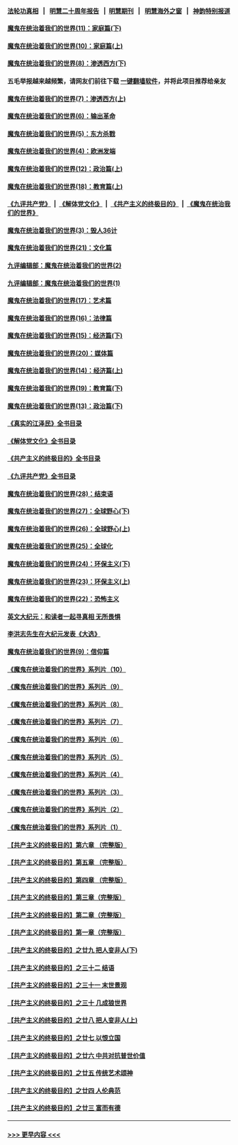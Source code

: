 #### [法轮功真相](https://github.com/gfw-breaker/truth/blob/master/README.md?t=0) &nbsp;&nbsp;|&nbsp;&nbsp; [明慧二十周年报告](https://github.com/gfw-breaker/mh-reports/blob/master/README.md?t=0) &nbsp;&nbsp;|&nbsp;&nbsp;[明慧期刊](https://github.com/gfw-breaker/mh-qikan) &nbsp;&nbsp;|&nbsp;&nbsp; [明慧海外之窗](https://github.com/gfw-breaker/mh-news/blob/master/README.md?t=0) &nbsp;&nbsp;|&nbsp;&nbsp; [神韵特别报道](https://github.com/gfw-breaker/mh-news/blob/master/shenyun.md?t=0)
#### [魔鬼在统治着我们的世界(11)：家庭篇(下)](../pages/nsc422/n10440961.md?t=11251450) 
#### [魔鬼在统治着我们的世界(10)：家庭篇(上)](../pages/nsc422/n10435448.md?t=11251450) 
#### [魔鬼在统治着我们的世界(8)：渗透西方(下)](../pages/nsc422/n10429603.md?t=11251450) 
#### 五毛举报越来越频繁，请网友们前往下载 [一键翻墙软件](https://github.com/gfw-breaker/ssr-accounts)，并将此项目推荐给亲友
#### [魔鬼在统治着我们的世界(7)：渗透西方(上)](../pages/nsc422/n10426013.md?t=11251450) 
#### [魔鬼在统治着我们的世界(6)：输出革命](../pages/nsc422/n10421536.md?t=11251450) 
#### [魔鬼在统治着我们的世界(5)：东方杀戮](../pages/nsc422/n10417707.md?t=11251450) 
#### [魔鬼在统治着我们的世界(4)：欧洲发端](../pages/nsc422/n10414890.md?t=11251450) 
#### [魔鬼在统治着我们的世界(12)：政治篇(上)](../pages/nsc422/n10444576.md?t=11251450) 
#### [魔鬼在统治着我们的世界(18)：教育篇(上)](../pages/nsc422/n10526970.md?t=11251450) 
#### [《九评共产党》](https://github.com/begood0513/9ping.md/blob/master/README.md) &nbsp;|&nbsp; [《解体党文化》](../../../../jtdwh.md/blob/master/README.md)  &nbsp;|&nbsp; [《共产主义的终极目的》](../../../../gczydzjmd.md/blob/master/README.md) &nbsp;|&nbsp; [《魔鬼在统治我们的世界》](../../../../mgztzwmdsj.md/blob/master/README.md) 
#### [魔鬼在统治着我们的世界(3)：毁人36计](../pages/nsc422/n10411583.md?t=11251450) 
#### [魔鬼在统治着我们的世界(21)：文化篇](../pages/nsc422/n10597706.md?t=11251450) 
#### [九评编辑部：魔鬼在统治着我们的世界(2)](../pages/nsc422/n10410036.md?t=11251450) 
#### [九评编辑部：魔鬼在统治着我们的世界(1)](../pages/nsc422/n10406825.md?t=11251450) 
#### [魔鬼在统治着我们的世界(17)：艺术篇](../pages/nsc422/n10499093.md?t=11251450) 
#### [魔鬼在统治着我们的世界(16)：法律篇](../pages/nsc422/n10485969.md?t=11251450) 
#### [魔鬼在统治着我们的世界(15)：经济篇(下)](../pages/nsc422/n10469975.md?t=11251450) 
#### [魔鬼在统治着我们的世界(20)：媒体篇](../pages/nsc422/n10586579.md?t=11251450) 
#### [魔鬼在统治着我们的世界(14)：经济篇(上)](../pages/nsc422/n10457370.md?t=11251450) 
#### [魔鬼在统治着我们的世界(19)：教育篇(下)](../pages/nsc422/n10564808.md?t=11251450) 
#### [魔鬼在统治着我们的世界(13)：政治篇(下)](../pages/nsc422/n10448270.md?t=11251450) 
#### [《真实的江泽民》全书目录](../pages/nsc422/n13721399.md?t=11251450) 
#### [《解体党文化》全书目录](../pages/nsc422/n13721157.md?t=11251450) 
#### [《共产主义的终极目的》全书目录](../pages/nsc422/n13721048.md?t=11251450) 
#### [《九评共产党》全书目录](../pages/nsc422/n13708085.md?t=11251450) 
#### [魔鬼在统治着我们的世界(28)：结束语](../pages/nsc422/n10936246.md?t=11251450) 
#### [魔鬼在统治着我们的世界(27)：全球野心(下)](../pages/nsc422/n10928319.md?t=11251450) 
#### [魔鬼在统治着我们的世界(26)：全球野心(上)](../pages/nsc422/n10900318.md?t=11251450) 
#### [魔鬼在统治着我们的世界(25)：全球化](../pages/nsc422/n10788205.md?t=11251450) 
#### [魔鬼在统治着我们的世界(24)：环保主义(下)](../pages/nsc422/n10695307.md?t=11251450) 
#### [魔鬼在统治着我们的世界(23)：环保主义(上)](../pages/nsc422/n10688613.md?t=11251450) 
#### [魔鬼在统治着我们的世界(22)：恐怖主义](../pages/nsc422/n10614727.md?t=11251450) 
#### [英文大纪元：和读者一起寻真相 无所畏惧](../pages/nsc422/n12542027.md?t=11251450) 
#### [李洪志先生在大纪元发表《大选》](../pages/nsc422/n12534746.md?t=11251450) 
#### [魔鬼在统治着我们的世界(9)：信仰篇](../pages/nsc422/n10432159.md?t=11251450) 
#### [《魔鬼在统治着我们的世界》系列片（10）](../pages/nsc422/n12292670.md?t=11251450) 
#### [《魔鬼在统治着我们的世界》系列片（9）](../pages/nsc422/n12290859.md?t=11251450) 
#### [《魔鬼在统治着我们的世界》系列片（8）](../pages/nsc422/n12287445.md?t=11251450) 
#### [《魔鬼在统治着我们的世界》系列片（7）](../pages/nsc422/n12283425.md?t=11251450) 
#### [《魔鬼在统治着我们的世界》系列片（6）](../pages/nsc422/n12282314.md?t=11251450) 
#### [《魔鬼在统治着我们的世界》系列片（5）](../pages/nsc422/n12281419.md?t=11251450) 
#### [《魔鬼在统治着我们的世界》系列片（4）](../pages/nsc422/n12274024.md?t=11251450) 
#### [《魔鬼在统治着我们的世界》系列片（3）](../pages/nsc422/n12271322.md?t=11251450) 
#### [《魔鬼在统治着我们的世界》系列片（2）](../pages/nsc422/n12269049.md?t=11251450) 
#### [《魔鬼在统治着我们的世界》系列片（1）](../pages/nsc422/n12267575.md?t=11251450) 
#### [【共产主义的终极目的】第六章 （完整版）](../pages/nsc422/n11428913.md?t=11251450) 
#### [【共产主义的终极目的】第五章 （完整版）](../pages/nsc422/n11428912.md?t=11251450) 
#### [【共产主义的终极目的】第四章 （完整版）](../pages/nsc422/n11428907.md?t=11251450) 
#### [【共产主义的终极目的】第三章（完整版）](../pages/nsc422/n11428848.md?t=11251450) 
#### [【共产主义的终极目的】第二章（完整版）](../pages/nsc422/n11428831.md?t=11251450) 
#### [【共产主义的终极目的】第一章（完整版）](../pages/nsc422/n11417651.md?t=11251450) 
#### [【共产主义的终极目的】之廿九 把人变非人(下)](../pages/nsc422/n11344140.md?t=11251450) 
#### [【共产主义的终极目的】之三十二 结语](../pages/nsc422/n11360535.md?t=11251450) 
#### [【共产主义的终极目的】之三十一 末世景观](../pages/nsc422/n11351129.md?t=11251450) 
#### [【共产主义的终极目的】之三十 几成狼世界](../pages/nsc422/n11348280.md?t=11251450) 
#### [【共产主义的终极目的】之廿八 把人变非人(上)](../pages/nsc422/n11340492.md?t=11251450) 
#### [【共产主义的终极目的】之廿七 以恨立国](../pages/nsc422/n11336944.md?t=11251450) 
#### [【共产主义的终极目的】之廿六 中共对抗普世价值](../pages/nsc422/n11324785.md?t=11251450) 
#### [【共产主义的终极目的】之廿五 传统艺术颂神](../pages/nsc422/n11296396.md?t=11251450) 
#### [【共产主义的终极目的】之廿四 人伦典范](../pages/nsc422/n11296397.md?t=11251450) 
#### [【共产主义的终极目的】之廿三 富而有德](../pages/nsc422/n11283598.md?t=11251450) 

----
#### [ >>> 更早内容 <<< ](../indexes/nsc422-earlier.md)
